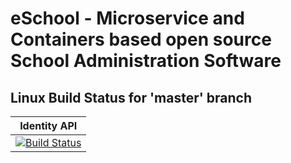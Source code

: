 # eSchool - Microservice and Containers based open source School Administration Software

## Linux Build Status for 'master' branch

|                                                                                                    Identity API                                                                                                    |
| :----------------------------------------------------------------------------------------------------------------------------------------------------------------------------------------------------------------: |
| [![Build Status](https://dev.azure.com/OpenCodeFoundation/eSchool/_apis/build/status/identity?branchName=master)](https://dev.azure.com/OpenCodeFoundation/eSchool/_build/latest?definitionId=1&branchName=master) |



